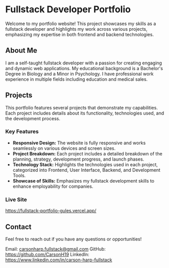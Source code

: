 # Fullstack Developer Portfolio

Welcome to my portfolio website! This project showcases my skills as a fullstack developer and highlights my work across various projects, emphasizing my expertise in both frontend and backend technologies.

## About Me

I am a self-taught fullstack developer with a passion for creating engaging and dynamic web applications. My educational background is a Bachelor's Degree in Biology and a Minor in Psychology. I have professional work experience in multiple fields including education and medical sales.

## Projects

This portfolio features several projects that demonstrate my capabilities. Each project includes details about its functionality, technologies used, and the development process.

### Key Features
- **Responsive Design:** The website is fully responsive and works seamlessly on various devices and screen sizes.
- **Project Breakdown:** Each project includes a detailed breakdown of the planning, strategy, development progress, and launch phases.
- **Technology Stack:** Highlights the technologies used in each project, categorized into Frontend, User Interface, Backend, and Development Tools.
- **Showcase of Skills:** Emphasizes my fullstack development skills to enhance employability for companies.

### Live Site

https://fullstack-portfolio-gules.vercel.app/

## Contact

Feel free to reach out if you have any questions or opportunities!

Email: carsonharp.fullstack@gmail.com
GitHub: https://github.com/CarsonH19
LinkedIn: https://www.linkedin.com/in/carson-harp-fullstack

